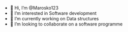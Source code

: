- 👋 Hi, I’m @Marosko123
- 👀 I’m interested in Software development
- 🌱 I’m currently working on Data structures
- 💞️ I’m looking to collaborate on a software programme

